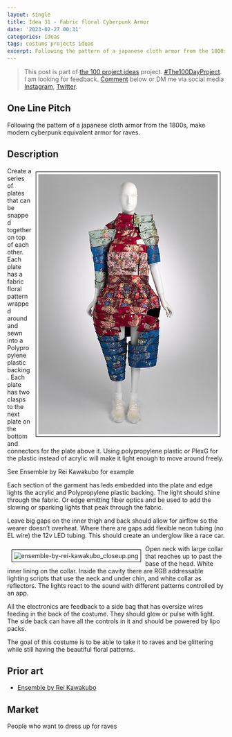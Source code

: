 ```yaml
---
layout: single
title: Idea 31 - Fabric floral Cyberpunk Armor
date: '2023-02-27 00:31'
categories: ideas
tags: costums projects ideas
excerpt: Following the pattern of a japanese cloth armor from the 1800s, make modern cyberpunk equivalent armor for raves
---
```


> This post is part of [the 100 project ideas](/projects/2023-100-ideas/) project. [#The100DayProject](https://www.the100dayproject.org/). I am looking for feedback. <a href='#utterances-comments'>Comment</a> below or DM me via social media <a href="https://instagram.com/funvill" rel="nofollow noopener noreferrer"><i class="fab fa-fw fa-instagram" aria-hidden="true"></i><span class="label">Instagram</span></a>, <a href="https://twitter.com/funvill" rel="nofollow noopener noreferrer"><i class="fab fa-fw fa-twitter" aria-hidden="true"></i><span class="label">Twitter</span></a>.

## One Line Pitch

Following the pattern of a japanese cloth armor from the 1800s, make modern cyberpunk equivalent armor for raves.

## Description

<img src="/public/uploads/2023/ensemble-by-rei-kawakubo.png" alt="ensemble-by-rei-kawakubo" style="float: right; margin: 10px; border: 1px solid black; padding: 5px"/>Create a series of plates that can be snapped together on top of each other. Each plate has a fabric floral pattern wrapped around and sewn into a Polypropylene plastic backing. Each plate has two clasps to the next plate on the bottom and connectors for the plate above it. Using polypropylene plastic or PlexG for the plastic instead of acrylic will make it light enough to move around freely.

See Ensemble by Rei Kawakubo for example

Each section of the garment has leds embedded into the plate and edge lights the acrylic and Polypropylene plastic backing. The light should shine through the fabric. Or edge emitting fiber optics and be used to add the slowing or sparking lights that peak through the fabric.

Leave big gaps on the inner thigh and back should allow for airflow so the wearer doesn’t overheat. Where there are gaps add flexible neon tubing (no EL wire) the 12v LED tubing. This should create an underglow like a race car.

<img src="/public/uploads/2023ensemble-by-rei-kawakubo_closeup.png" alt="ensemble-by-rei-kawakubo_closeup.png" style="float: left; margin: 10px; border: 1px solid black; padding: 5px"/>Open neck with large collar that reaches up to past the base of the head. White inner lining on the collar.  Inside the cavity there are RGB addressable lighting scripts that use the neck and under chin, and white collar as reflectors. The lights react to the sound with different patterns controlled by an app.

All the electronics are feedback to a side bag that has oversize wires feeding in the back of the costume. They should glow or pulse with light. The side back can have all the controls in it and should be powered by lipo packs.

The goal of this costume is to be able to take it to raves and be glittering while still having the beautiful floral patterns.



## Prior art

- [Ensemble by Rei Kawakubo](https://www.metmuseum.org/art/collection/search/726830?sortBy=Relevance&amp;ft=Comme+des+Gar%c3%a7ons&amp;offset=0&amp;rpp=40&amp;pos=3)

## Market

People who want to dress up for raves
